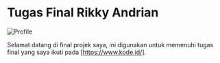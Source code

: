 # Tugas Final Rikky Andrian
![Profile](https://avatars.githubusercontent.com/u/88674080?v=4)

Selamat datang di final projek saya, ini digunakan untuk memenuhi tugas final yang saya ikuti pada [https://www.kode.id/].